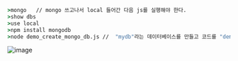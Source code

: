 ```cmd
>mongo   // mongo 쓰고나서 local 들어간 다음 js를 실행해야 한다.
>show dbs  
>use local 
>npm install mongodb  
>node demo_create_mongo_db.js //  "mydb"라는 데이터베이스를 만들고 코드를 "demo_create_mongo_db.js"라는 파일에 저장하고 파일을 실행
```
![image](https://user-images.githubusercontent.com/63652571/165909700-2a66a2a2-9f6a-467e-9f49-f2596cd79390.png)

